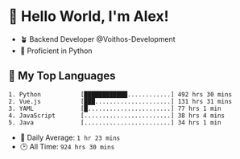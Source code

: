 # 👋 Hello World, I'm Alex!

- 🪴 Backend Developer @Voithos-Development
- 🐍 Proficient in Python

## 💚 My Top Languages
```
1. Python           [████████████............] 492 hrs 30 mins
2. Vue.js           [███.....................] 131 hrs 31 mins
3. YAML             [█.......................] 77 hrs 1 min
4. JavaScript       [........................] 38 hrs 4 mins
5. Java             [........................] 34 hrs 1 min
```
- 💪 Daily Average: `1 hr 23 mins`
- 🕑 All Time: `924 hrs 30 mins`